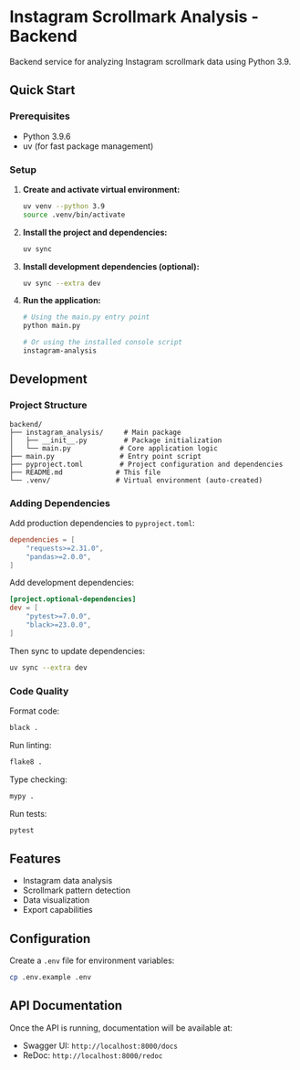 # Instagram Scrollmark Analysis - Backend

Backend service for analyzing Instagram scrollmark data using Python 3.9.

## Quick Start

### Prerequisites
- Python 3.9.6
- uv (for fast package management)

### Setup

1. **Create and activate virtual environment:**
   ```bash
   uv venv --python 3.9
   source .venv/bin/activate
   ```

2. **Install the project and dependencies:**
   ```bash
   uv sync
   ```

3. **Install development dependencies (optional):**
   ```bash
   uv sync --extra dev
   ```

4. **Run the application:**
   ```bash
   # Using the main.py entry point
   python main.py
   
   # Or using the installed console script
   instagram-analysis
   ```

## Development

### Project Structure
```
backend/
├── instagram_analysis/     # Main package
│   ├── __init__.py         # Package initialization
│   └── main.py            # Core application logic
├── main.py                # Entry point script
├── pyproject.toml         # Project configuration and dependencies
├── README.md             # This file
└── .venv/                # Virtual environment (auto-created)
```

### Adding Dependencies

Add production dependencies to `pyproject.toml`:
```toml
dependencies = [
    "requests>=2.31.0",
    "pandas>=2.0.0",
]
```

Add development dependencies:
```toml
[project.optional-dependencies]
dev = [
    "pytest>=7.0.0",
    "black>=23.0.0",
]
```

Then sync to update dependencies:
```bash
uv sync --extra dev
```

### Code Quality

Format code:
```bash
black .
```

Run linting:
```bash
flake8 .
```

Type checking:
```bash
mypy .
```

Run tests:
```bash
pytest
```

## Features

- Instagram data analysis
- Scrollmark pattern detection
- Data visualization
- Export capabilities

## Configuration

Create a `.env` file for environment variables:
```bash
cp .env.example .env
```

## API Documentation

Once the API is running, documentation will be available at:
- Swagger UI: `http://localhost:8000/docs`
- ReDoc: `http://localhost:8000/redoc` 